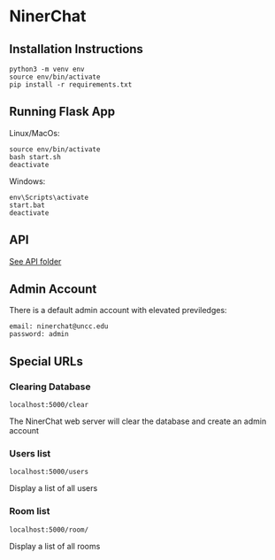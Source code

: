 # NinerChat

## Installation Instructions
`python3 -m venv env`\
`source env/bin/activate`\
`pip install -r requirements.txt`

## Running Flask App

Linux/MacOs:

`source env/bin/activate`\
`bash start.sh`\
`deactivate`

Windows:

`env\Scripts\activate`\
`start.bat`\
`deactivate`

## API
[See API folder](/application/api/)

## Admin Account
There is a default admin account with elevated previledges:

    email: ninerchat@uncc.edu 
    password: admin

## Special URLs
### Clearing Database
    localhost:5000/clear
The NinerChat web server will clear the database and create an admin account

### Users list

    localhost:5000/users
Display a list of all users

### Room list
    localhost:5000/room/
Display a list of all rooms
